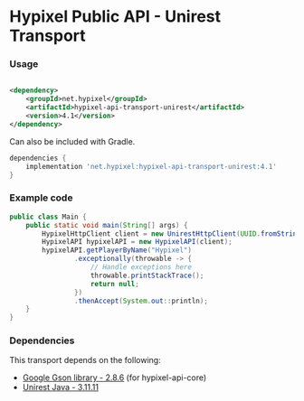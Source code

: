 Hypixel Public API - Unirest Transport
======

### Usage

```xml

<dependency>
    <groupId>net.hypixel</groupId>
    <artifactId>hypixel-api-transport-unirest</artifactId>
    <version>4.1</version>
</dependency>
```

Can also be included with Gradle.

```gradle
dependencies {
    implementation 'net.hypixel:hypixel-api-transport-unirest:4.1'
}
```

### Example code

```java
public class Main {
    public static void main(String[] args) {
        HypixelHttpClient client = new UnirestHttpClient(UUID.fromString("your-api-key-here"));
        HypixelAPI hypixelAPI = new HypixelAPI(client);
        hypixelAPI.getPlayerByName("Hypixel")
                .exceptionally(throwable -> {
                    // Handle exceptions here
                    throwable.printStackTrace();
                    return null;
                })
                .thenAccept(System.out::println);
    }
}
```

### Dependencies

This transport depends on the following:

* [Google Gson library - 2.8.6](https://mvnrepository.com/artifact/com.google.code.gson/gson) (for hypixel-api-core)
* [Unirest Java - 3.11.11](https://mvnrepository.com/artifact/com.konghq/unirest-java)